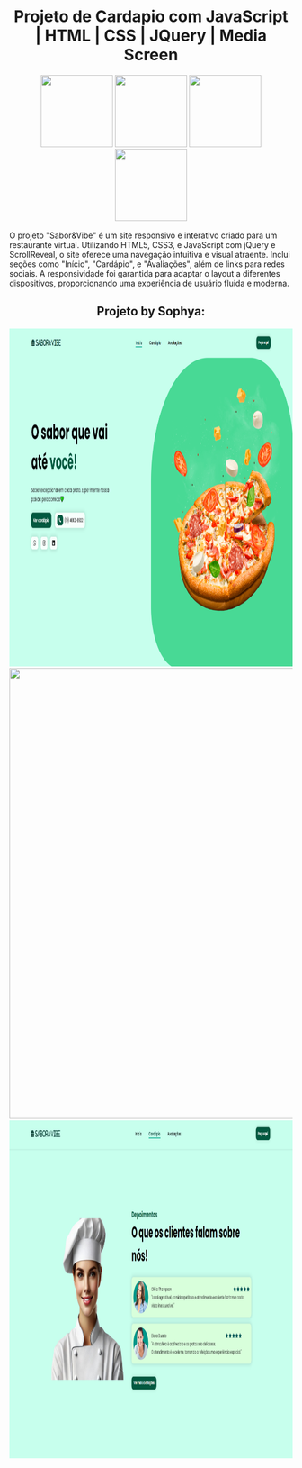 <div align="center">
  <h1>Projeto de Cardapio com JavaScript | HTML | CSS | JQuery | Media Screen </h1>
</div>
<div align="center">
  <img src="https://repository-images.githubusercontent.com/584068292/2445b500-869d-498e-ae47-2a3e5820e3c5" width="128px" height="128px">
  <img src="https://static-00.iconduck.com/assets.00/html-5-icon-224x256-1b5ud2sy.png" width="128px" height="128px">
  <img src="https://lh4.googleusercontent.com/proxy/B-1PQKUCbPfJqXQaFmm1Y0Verbi9yQ8cw2cta17IXFKeqPP6gJcPs0fu-ASH2q_REfsZWwTXT92Om0BbrQlwsx0hwwF5jneLUr-r1EQ" width="128px" height="128px">
  <img src="https://cdn.icon-icons.com/icons2/2415/PNG/512/jquery_original_logo_icon_146446.png" width="128px" height="128px">
 
</div>

<p>
O projeto "Sabor&Vibe" é um site responsivo e interativo criado para um restaurante virtual.
Utilizando HTML5, CSS3, e JavaScript com jQuery e ScrollReveal, o site oferece uma navegação intuitiva e visual atraente. Inclui seções como "Início", "Cardápio", e "Avaliações", além de links para redes sociais. 
A responsividade foi garantida para adaptar o layout a diferentes dispositivos, proporcionando uma experiência de usuário fluida e moderna.
</p>

<div align="center">
  <h2>Projeto by Sophya: </h2>
  <img src="https://github.com/devsophya/First-Landing-Page/blob/main/Fotos%20Projeto/Inicio.png" width="1000px" height="600px">
  <img src="https://github.com/devsophya/First-Landing-Page/blob/main/Fotos%20Projeto/Card%C3%A1pio.png" width="1000px" height="800px">
  <img src="https://github.com/devsophya/First-Landing-Page/blob/main/Fotos%20Projeto/Avalia%C3%A7%C3%B5es.png" width="1000px" height="600px">
</div>
